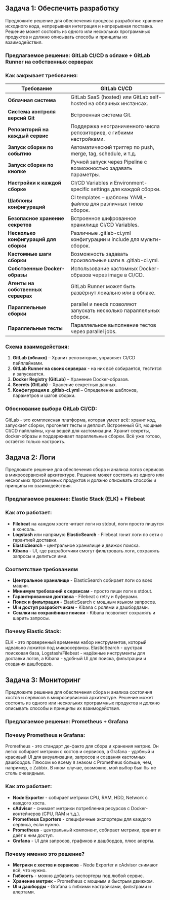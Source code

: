 ## Задача 1: Обеспечить разработку

Предложите решение для обеспечения процесса разработки: хранение исходного кода, непрерывная интеграция и непрерывная поставка. 
Решение может состоять из одного или нескольких программных продуктов и должно описывать способы и принципы их взаимодействия.

### **Предлагаемое решение: GitLab CI/CD в облаке + GitLab Runner на собственных серверах**

### **Как закрывает требования**:

| **Требование**                          | **GitLab CI/CD**                                                         |
|-----------------------------------------|--------------------------------------------------------------------------|
| **Облачная система**                    | GitLab SaaS (hosted) или GitLab self-hosted на облачных инстансах.       |
| **Система контроля версий Git**         | Встроенная система Git.                                                  |
| **Репозиторий на каждый сервис**        | Поддержка неограниченного числа репозиториев, с гибкими настройками.     |
| **Запуск сборки по событию**            | Автоматический триггер по push, merge, tag, schedule, и т.д.             |
| **Запуск сборки по кнопке**             | Ручной запуск через Pipeline с возможностью задавать параметры.          |
| **Настройки к каждой сборке**           | CI/CD Variables и Environment-specific settings для каждой сборки.       |
| **Шаблоны конфигураций**                | CI templates – шаблоны YAML-файлов для различных типов сборок.           |
| **Безопасное хранение секретов**        | Встроенное шифрованное хранилище CI/CD Variables.                        |
| **Несколько конфигураций для сборки**   | Различные .gitlab-ci.yml конфигурации и include для мульти-сборок.       |
| **Кастомные шаги сборки**               | Возможность задавать произвольные шаги в .gitlab-ci.yml.                 |
| **Собственные Docker-образы**           | Использование кастомных Docker-образов через image в CI/CD.              |
| **Агенты на собственных серверах**      | GitLab Runner может быть развёрнут локально или в облаке.                |
| **Параллельные сборки**                 | parallel и needs позволяют запускать несколько параллельных сборок.      |
| **Параллельные тесты**                  | Параллельное выполнение тестов через parallel jobs.                      |


### **Схема взаимодействия**:
1. **GitLab (облако)** – Хранит репозитории, управляет CI/CD пайплайнами.
2. **GitLab Runner на своих серверах** - на них всё собирается, тестится и запускается.
3. **Docker Registry (GitLab)** – Хранение Docker-образов.
4. **Secrets (GitLab)** – Хранение секретных данных.
5. **Конфигурация в .gitlab-ci.yml** – Определение шаблонов, параметров и шагов сборки.

### **Обоснование выбора GitLab CI/CD**:
GitLab - это комплексная платформа, которая умеет всё: хранит код, запускает сборки, прогоняет тесты и деплоит. Встроенный Git, мощные CI/CD пайплайны, куча вещей для кастомизации. Хранит секреты, docker-образы и поддерживает параллельные сборки. Всё уже готово, остаётся только настроить.


## Задача 2: Логи

Предложите решение для обеспечения сбора и анализа логов сервисов в микросервисной архитектуре.
Решение может состоять из одного или нескольких программных продуктов и должно описывать способы и принципы их взаимодействия.

### **Предлагаемое решение: Elastic Stack (ELK) + Filebeat**

### **Как это работает:**
- **Filebeat** на каждом хосте читает логи из stdout, логи просто пишутся в консоль.
- **Logstash** или напрямую **ElasticSearch** - Filebeat гонит логи по сети с гарантией доставки.
- **ElasticSearch** - центральное хранилище и движок поиска.
- **Kibana** - UI, где разработчики смогут фильтровать логи, сохранять запросы и делиться ими.

### **Соответствие требованиям**
- **Центральное хранилище** - ElasticSearch собирает логи со всех машин.
- **Минимум требований к сервисам** - просто пиши логи в stdout.
- **Гарантированная доставка** - Filebeat с retry и буферами.
- **Поиск и фильтрация** - ElasticSearch с мощным языком запросов.
- **UI и доступ разработчикам** - Kibana с ролями и дашбордами.
- **Ссылки на сохранённые поиски** - Kibana позволяет сохранять и шарить запросы.

### **Почему Elastic Stack:**
ELK - это проверенный временем набор инструментов, который идеально ложится под микросервисы. ElasticSearch - шустрая поисковая база, Logstash/Filebeat - надёжные инструменты для доставки логов, а Kibana - удобный UI для поиска, фильтрации и создания дашбордов.

## Задача 3: Мониторинг

Предложите решение для обеспечения сбора и анализа состояния хостов и сервисов в микросервисной архитектуре.
Решение может состоять из одного или нескольких программных продуктов и должно описывать способы и принципы их взаимодействия.

### **Предлагаемое решение: Prometheus + Grafana**

### **Почему Prometheus и Grafana:**
Prometheus - это стандарт де-факто для сбора и хранения метрик. Он легко собирает метрики с хостов и сервисов, а Grafana - удобный и красивый UI для визуализации, запросов и создания кастомных дашбордов. Плюсом ко всему я знаком с Prometheus больше, чем, например, с Zabbix. В ином случае, возможно, мой выбор был бы не столь очевидным.

### **Как это работает:**
- **Node Exporter** - собирает метрики CPU, RAM, HDD, Network с каждого хоста.
- **cAdvisor** - снимает метрики потребления ресурсов с Docker-контейнеров (CPU, RAM и т.д.).
- **Prometheus Exporters** - специфичные экспортеры для каждого сервиса, если нужно.
- **Prometheus** - центральный компонент, собирает метрики, хранит и даёт к ним доступ.
- **Grafana** - UI для запросов, графиков и дашбордов, плюс алерты.

### **Почему именно это решение?**
- **Метрики с хостов и сервисов** - Node Exporter и cAdvisor снимают всё, что нужно.
- **Гибкость** - можно добавить экспортеры под любой сервис.
- **Хранение метрик** - Prometheus с мощным и быстрым движком.
- **UI и дашборды** - Grafana с гибкими настройками, фильтрами и алертами.
